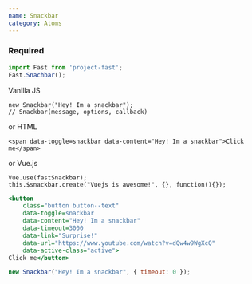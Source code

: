 ```yaml
---
name: Snackbar
category: Atoms
---
```


### Required
```snackbar.js
import Fast from 'project-fast';
Fast.Snachbar();
```

Vanilla JS
```
new Snackbar("Hey! Im a snackbar");
// Snackbar(message, options, callback)
```

or HTML
```
<span data-toggle=snackbar data-content="Hey! Im a snackbar">Click me</span>
```

or Vue.js
```
Vue.use(fastSnackbar);
this.$snackbar.create("Vuejs is awesome!", {}, function(){});
```

```snackbar.html
<button 
    class="button button--text" 
	data-toggle=snackbar 
	data-content="Hey! Im a snackbar"
	data-timeout=3000
	data-link="Surprise!"
	data-url="https://www.youtube.com/watch?v=dQw4w9WgXcQ"
	data-active-class="active">
Click me</button>
```

```snackbar.js
new Snackbar("Hey! Im a snackbar", { timeout: 0 });
```